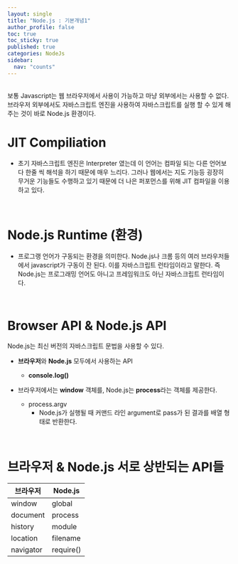 ```yaml
---
layout: single
title: "Node.js : 기본개념1"
author_profile: false
toc: true
toc_sticky: true
published: true
categories: NodeJs
sidebar:
  nav: "counts"
---
```


<br>

<div class="notice--info">
보통 Javascript는 웹 브라우저에서 사용이 가능하고 마냥 외부에서는 사용할 수 없다. 브라우저 외부에서도 자바스크립트 엔진을 사용하여 자바스크립트를 실행 할 수 있게 해주는 것이 바로 Node.js 환경이다.
</div>

# JIT Compiliation

* 초기 자바스크립트 엔진은 Interpreter 였는데 이 언어는 컴파일 되는 다른 언어보다 한줄 씩 해석을 하기 때문에 매우 느리다. 그러나 웹에서는 지도 기능등 굉장히 무거운 기능들도 수행하고 있기 때문에 더 나은 퍼포먼스를 위해 JIT 컴파일을 이용하고 있다. 

<br>

# Node.js Runtime (환경)
* 프로그랭 언어가 구동되는 환경을 의미한다. Node.js나 크롬 등의 여러 브라우저들에서 javascript가 구동이 잔 된다. 이를 자바스크립트 런타임이라고 말한다. 즉 Node.js는 프로그래밍 언어도 아니고 프레임워크도 아닌 자바스크립트 런타임이다.

<br>

# Browser API & Node.js API

<div class="notice--info">
Node.js는 최신 버전의 자바스크립트 문법을 사용할 수 있다.
</div>

* **브라우저**와 **Node.js** 모두에서 사용하는 API
  - **console.log()**

* 브라우저에서는 **window** 객체를, Node.js는 **process**라는 객체를 제공한다.
  - process.argv
    - Node.js가 실행될 때 커맨드 라인 argument로 pass가 된 결과를 배열 형태로 반환한다.

<br>

# 브라우저 & Node.js 서로 상반되는 API들

|브라우저|Node.js|
|--|--|
|window|global|
|document|process|
|history|module|
|location|filename|
|navigator|require()|